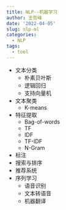 ```yaml
---
title: NLP--机器学习
author: 王哲峰
date: '2022-04-05'
slug: nlp-ml
categories:
  - NLP
tags:
  - tool
---
```


- 文本分类
   - 朴素贝叶斯
   - 逻辑回归
   - 支持向量机
- 文本聚类
   - K-means
- 特征提取
   - Bag-of-words
   - TF
   - IDF
   - TF-IDF
   - N-Gram
- 标注
- 搜索与排序
- 推荐系统
- 序列学习
   - 语音识别
   - 文本转语音
   - 机器翻译

